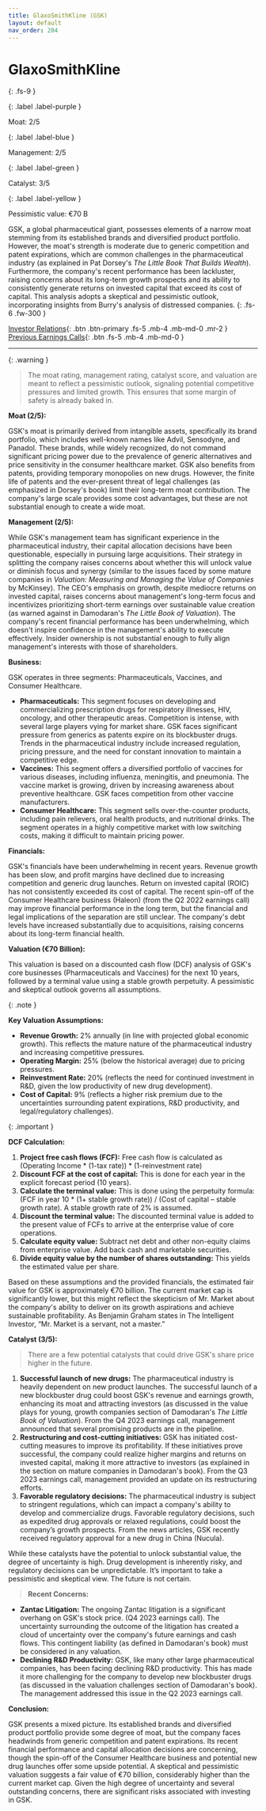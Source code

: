 ```yaml
---
title: GlaxoSmithKline (GSK)
layout: default
nav_order: 204
---
```


# GlaxoSmithKline
{: .fs-9 }

{: .label .label-purple }

Moat: 2/5

{: .label .label-blue }

Management: 2/5

{: .label .label-green }

Catalyst: 3/5

{: .label .label-yellow }

Pessimistic value: €70 B

GSK, a global pharmaceutical giant, possesses elements of a narrow moat stemming from its established brands and diversified product portfolio. However, the moat's strength is moderate due to generic competition and patent expirations, which are common challenges in the pharmaceutical industry (as explained in Pat Dorsey's *The Little Book That Builds Wealth*).  Furthermore, the company's recent performance has been lackluster, raising concerns about its long-term growth prospects and its ability to consistently generate returns on invested capital that exceed its cost of capital. This analysis adopts a skeptical and pessimistic outlook, incorporating insights from Burry's analysis of distressed companies.
{: .fs-6 .fw-300 }

[Investor Relations](https://www.google.com/search?q=GSK+investor+relations){: .btn .btn-primary .fs-5 .mb-4 .mb-md-0 .mr-2 }
[Previous Earnings Calls](https://discountingcashflows.com/company/GSK/transcripts/){: .btn .fs-5 .mb-4 .mb-md-0 }

---

{: .warning } 
>The moat rating, management rating, catalyst score, and valuation are meant to reflect a pessimistic outlook, signaling potential competitive pressures and limited growth. This ensures that some margin of safety is already baked in.


**Moat (2/5):**

GSK's moat is primarily derived from intangible assets, specifically its brand portfolio, which includes well-known names like Advil, Sensodyne, and Panadol. These brands, while widely recognized, do not command significant pricing power due to the prevalence of generic alternatives and price sensitivity in the consumer healthcare market. GSK also benefits from patents, providing temporary monopolies on new drugs. However, the finite life of patents and the ever-present threat of legal challenges (as emphasized in Dorsey's book) limit their long-term moat contribution.  The company's large scale provides some cost advantages, but these are not substantial enough to create a wide moat.  

**Management (2/5):**

While GSK's management team has significant experience in the pharmaceutical industry, their capital allocation decisions have been questionable, especially in pursuing large acquisitions.  Their strategy in splitting the company raises concerns about whether this will unlock value or diminish focus and synergy (similar to the issues faced by some mature companies in *Valuation: Measuring and Managing the Value of Companies* by McKinsey).  The CEO's emphasis on growth, despite mediocre returns on invested capital, raises concerns about management's long-term focus and incentivizes prioritizing short-term earnings over sustainable value creation (as warned against in Damodaran's *The Little Book of Valuation*).  The company's recent financial performance has been underwhelming, which doesn't inspire confidence in the management's ability to execute effectively.  Insider ownership is not substantial enough to fully align management's interests with those of shareholders. 

**Business:**

GSK operates in three segments: Pharmaceuticals, Vaccines, and Consumer Healthcare. 
* **Pharmaceuticals:** This segment focuses on developing and commercializing prescription drugs for respiratory illnesses, HIV, oncology, and other therapeutic areas. Competition is intense, with several large players vying for market share. GSK faces significant pressure from generics as patents expire on its blockbuster drugs.  Trends in the pharmaceutical industry include increased regulation, pricing pressure, and the need for constant innovation to maintain a competitive edge.
* **Vaccines:** This segment offers a diversified portfolio of vaccines for various diseases, including influenza, meningitis, and pneumonia. The vaccine market is growing, driven by increasing awareness about preventive healthcare.  GSK faces competition from other vaccine manufacturers.
* **Consumer Healthcare:** This segment sells over-the-counter products, including pain relievers, oral health products, and nutritional drinks.  The segment operates in a highly competitive market with low switching costs, making it difficult to maintain pricing power.

**Financials:**

GSK's financials have been underwhelming in recent years. Revenue growth has been slow, and profit margins have declined due to increasing competition and generic drug launches. Return on invested capital (ROIC) has not consistently exceeded its cost of capital.  The recent spin-off of the Consumer Healthcare business (Haleon) (from the Q2 2022 earnings call) may improve financial performance in the long term, but the financial and legal implications of the separation are still unclear. The company's debt levels have increased substantially due to acquisitions, raising concerns about its long-term financial health.

**Valuation (€70 Billion):**

This valuation is based on a discounted cash flow (DCF) analysis of GSK's core businesses (Pharmaceuticals and Vaccines) for the next 10 years, followed by a terminal value using a stable growth perpetuity.  A pessimistic and skeptical outlook governs all assumptions.

{: .note }

**Key Valuation Assumptions:**
* **Revenue Growth:** 2% annually (in line with projected global economic growth).  This reflects the mature nature of the pharmaceutical industry and increasing competitive pressures.
* **Operating Margin:** 25% (below the historical average) due to pricing pressures.
* **Reinvestment Rate:** 20% (reflects the need for continued investment in R&D, given the low productivity of new drug development).
* **Cost of Capital:** 9% (reflects a higher risk premium due to the uncertainties surrounding patent expirations, R&D productivity, and legal/regulatory challenges).

{: .important }

**DCF Calculation:**

1.  **Project free cash flows (FCF):** Free cash flow is calculated as (Operating Income * (1-tax rate)) * (1-reinvestment rate)
2.  **Discount FCF at the cost of capital:**  This is done for each year in the explicit forecast period (10 years).
3.  **Calculate the terminal value:** This is done using the perpetuity formula: (FCF in year 10 * (1+ stable growth rate)) / (Cost of capital – stable growth rate).  A stable growth rate of 2% is assumed.
4.  **Discount the terminal value:** The discounted terminal value is added to the present value of FCFs to arrive at the enterprise value of core operations.
5.  **Calculate equity value:**  Subtract net debt and other non-equity claims from enterprise value.  Add back cash and marketable securities. 
6.  **Divide equity value by the number of shares outstanding:** This yields the estimated value per share.

Based on these assumptions and the provided financials, the estimated fair value for GSK is approximately €70 billion. The current market cap is significantly lower, but this might reflect the skepticism of Mr. Market about the company's ability to deliver on its growth aspirations and achieve sustainable profitability. As Benjamin Graham states in The Intelligent Investor, “Mr. Market is a servant, not a master.” 

**Catalyst (3/5):**

> There are a few potential catalysts that could drive GSK's share price higher in the future.

1.  **Successful launch of new drugs:**  The pharmaceutical industry is heavily dependent on new product launches. The successful launch of a new blockbuster drug could boost GSK's revenue and earnings growth, enhancing its moat and attracting investors (as discussed in the value plays for young, growth companies section of Damodaran's *The Little Book of Valuation*). From the Q4 2023 earnings call, management announced that several promising products are in the pipeline.
2.  **Restructuring and cost-cutting initiatives:**  GSK has initiated cost-cutting measures to improve its profitability.  If these initiatives prove successful, the company could realize higher margins and returns on invested capital, making it more attractive to investors (as explained in the section on mature companies in Damodaran's book).  From the Q3 2023 earnings call, management provided an update on its restructuring efforts.
3.  **Favorable regulatory decisions:**  The pharmaceutical industry is subject to stringent regulations, which can impact a company's ability to develop and commercialize drugs. Favorable regulatory decisions, such as expedited drug approvals or relaxed regulations, could boost the company’s growth prospects.  From the news articles, GSK recently received regulatory approval for a new drug in China (Nucula).

While these catalysts have the potential to unlock substantial value, the degree of uncertainty is high. Drug development is inherently risky, and regulatory decisions can be unpredictable. It’s important to take a pessimistic and skeptical view. The future is not certain.

> **Recent Concerns:**

* **Zantac Litigation:** The ongoing Zantac litigation is a significant overhang on GSK's stock price. (Q4 2023 earnings call). The uncertainty surrounding the outcome of the litigation has created a cloud of uncertainty over the company's future earnings and cash flows.  This contingent liability (as defined in Damodaran's book) must be considered in any valuation.
* **Declining R&D Productivity:** GSK, like many other large pharmaceutical companies, has been facing declining R&D productivity.  This has made it more challenging for the company to develop new blockbuster drugs (as discussed in the valuation challenges section of Damodaran's book). The management addressed this issue in the Q2 2023 earnings call.

**Conclusion:**

GSK presents a mixed picture. Its established brands and diversified product portfolio provide some degree of moat, but the company faces headwinds from generic competition and patent expirations. Its recent financial performance and capital allocation decisions are concerning, though the spin-off of the Consumer Healthcare business and potential new drug launches offer some upside potential.  A skeptical and pessimistic valuation suggests a fair value of €70 billion, considerably higher than the current market cap. Given the high degree of uncertainty and several outstanding concerns, there are significant risks associated with investing in GSK.